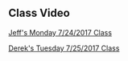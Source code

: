 ## Class Video

[Jeff's Monday 7/24/2017 Class](https://codingbootcamp.hosted.panopto.com/Panopto/Pages/Viewer.aspx?id=11fe8a8a-4900-401f-a81f-a7c40118c75c)

[Derek's Tuesday 7/25/2017 Class](https://codingbootcamp.hosted.panopto.com/Panopto/Pages/Viewer.aspx?id=423516ee-23c3-4e93-bf34-5c832e46b922)
